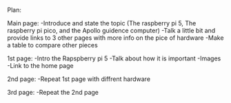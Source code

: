 Plan:

Main page:
  -Introduce and state the topic (The raspberry pi 5, The raspberry pi pico, and the Apollo guidence computer)
  -Talk a little bit and provide links to 3 other pages with more info on the pice of hardware
  -Make a table to compare other pieces

1st page:
  -Intro the Rapspberry pi 5
  -Talk about how it is important
  -Images
  -Link to the home page

2nd page:
  -Repeat 1st page with diffrent hardware

3rd page:
  -Repeat the 2nd page
